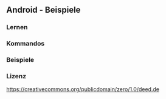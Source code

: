 ## Android - Beispiele

### Lernen

### Kommandos

### Beispiele

### Lizenz

https://creativecommons.org/publicdomain/zero/1.0/deed.de
